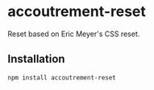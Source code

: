 accoutrement-reset
==================

Reset based on Eric Meyer's CSS reset.

## Installation

``npm install accoutrement-reset``
